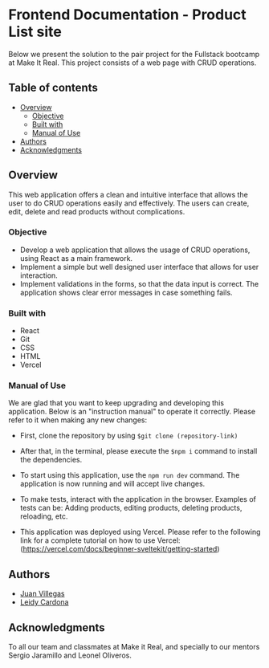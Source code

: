 # Frontend Documentation - Product List site

Below we present the solution to the pair project for the Fullstack bootcamp at Make It Real. This project consists of a web page with CRUD operations.

## Table of contents

- [Overview](#overview)
  - [Objective](#objective)
  - [Built with](#built-with)
  - [Manual of Use](#manual-of-use)
- [Authors](#authors)
- [Acknowledgments](#acknowledgments)


## Overview

This web application offers a clean and intuitive interface that allows the user to do CRUD operations easily and effectively. The users can create, edit, delete and read products without complications.

### Objective

- Develop a web application that allows the usage of CRUD operations, using React as a main framework.
- Implement a simple but well designed user interface that allows for user interaction.
- Implement validations in the forms, so that the data input is correct. The application shows clear error messages in case something fails.

### Built with

- React
- Git
- CSS
- HTML
- Vercel

### Manual of Use

We are glad that you want to keep upgrading and developing this application. Below is an "instruction manual" to operate it correctly. Please refer to it when making any new changes:

- First, clone the repository by using ```$git clone (repository-link)```
- After that, in the terminal, please execute the  ```$npm i``` command to install the dependencies.
- To start using this application, use the ```npm run dev``` command. The application is now running and will accept live changes.

- To make tests, interact with the application in the browser. Examples of tests can be: Adding products, editing products, deleting products, reloading, etc.
- This application was deployed using Vercel. Please refer to the following link for a complete tutorial on how to use Vercel: (https://vercel.com/docs/beginner-sveltekit/getting-started)

## Authors

- [Juan Villegas](https://github.com/jlvillegas04)
- [Leidy Cardona](https://github.com/TatianaIng96)


## Acknowledgments

To all our team and classmates at Make it Real, and specially to our mentors Sergio Jaramillo and Leonel Oliveros.


